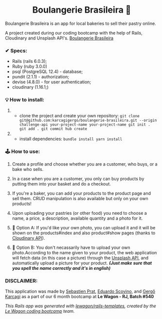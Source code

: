 <h1 align="center">Boulangerie Brasileira 🧁</h1>

Boulangerie Brasileira is an app for local bakeries to sell their pastry online.

A project created during our coding bootcamp with the help of Rails, Cloudinary and Unsplash API's. [Boulangerie Brasileira](https://boulangerie-brasileira.herokuapp.com/)

### ✔ Specs:

- Rails (rails 6.0.3);
- Ruby (ruby 3.0.0)
- psql (PostgreSQL 12.4) - database;
- pundit (2.1.1) - authorization;
- devise (4.8.0) - for user authentication;
- cloudinary (1.16.1;)

### 💡 How to install:

1. - clone the project and create your own repository:
     `git clone git@github.com:karcagigergo/boulangerie-brasileira.git --origin challenge-api your-project-name your-project-name git init . git add . git commit hub create`
2. - install dependencies:
     `bundle install yarn install`

### 🕹 How to use:

1. Create a profile and choose whether you are a customer, who buys, or a bake who sells.

2. In a case when you are a customer, you only can buy products by putting them into your basket and do a checkout.

3. If you're a baker, you can add your products to the product page and sell them. CRUD manipulation is also available but only on your own products!

4. Upon uploading your pastries (or other food) you need to choose a name, a price, a description, available quantity and a photo for it.

5. 📌 Option A: If you'd like your own photo, you can upload it and it will be shown on the products#index and also product#show pages (thanks to [Cloudinary API](https://cloudinary.com/)).

6. 📌 Option B: You don't necassarily have to upload your own photo.According to the name given to your product, the web application will fetch data (in this case a picture) through the [Unsplash API](https://unsplash.com/developers), and automatically upload a picture for your product. **_(Just make sure that you spell the name correctly and it's in english)_**

### DISCLAIMER:

This application was made by [Sebastien Prat](https://www.linkedin.com/in/sebastien-prat/), [Eduardo Scovino](https://www.linkedin.com/in/eduardo-scovino-943461b8/), and [Gergő Karcagi](https://www.linkedin.com/in/karcagigergo/) as a part of our 6 month bootcamp at **Le Wagon - RJ, Batch #540**

_This Rails app was generated with [lewagon/rails-templates](https://github.com/lewagon/rails-templates), created by the [Le Wagon coding bootcamp](https://www.lewagon.com) team._
